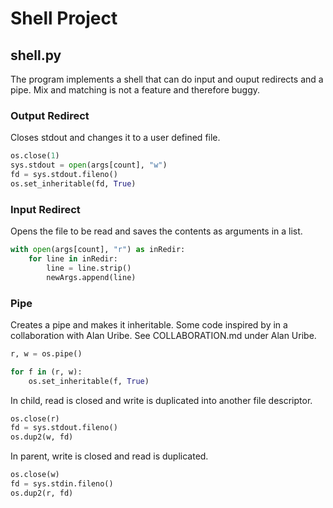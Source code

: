 # Shell Project

## shell.py
The program implements a shell that can do input and ouput redirects and a pipe. Mix and matching is not a feature and therefore buggy.

### Output Redirect
Closes stdout and changes it to a user defined file.
```python
os.close(1)
sys.stdout = open(args[count], "w")
fd = sys.stdout.fileno()
os.set_inheritable(fd, True)
```

### Input Redirect
Opens the file to be read and saves the contents as arguments in a list.
```python
with open(args[count], "r") as inRedir:
    for line in inRedir:
        line = line.strip()
        newArgs.append(line)
```

### Pipe
Creates a pipe and makes it inheritable. Some code inspired by in a collaboration with Alan Uribe. See COLLABORATION.md under Alan Uribe.
```python
r, w = os.pipe()

for f in (r, w):
    os.set_inheritable(f, True)
```

In child, read is closed and write is duplicated into another file descriptor.
```python
os.close(r)
fd = sys.stdout.fileno()
os.dup2(w, fd)
```

In parent, write is closed and read is duplicated.
```python
os.close(w)
fd = sys.stdin.fileno()
os.dup2(r, fd)
```